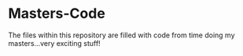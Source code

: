 # Masters-Code

The files within this repository are filled with code from time doing my masters...very exciting stuff!
